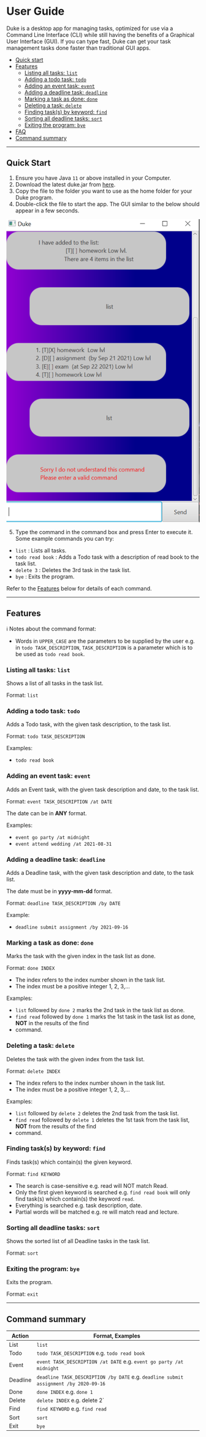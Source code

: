 # User Guide
Duke is a desktop app for managing tasks, optimized for use via a Command Line Interface (CLI) while still having the
benefits of a Graphical User Interface (GUI). If you can type fast, Duke can get your task management tasks done faster 
than traditional GUI apps.

- [Quick start](#quick-start)
- [Features](#features) 
  - [Listing all tasks: `list`](#listing-all-tasks-list)
  - [Adding a todo task: `todo`](#adding-a-todo-task-todo)
  - [Adding an event task: `event`](#adding-an-event-task-event)
  - [Adding a deadline task: `deadline`](#adding-a-deadline-task-deadline)
  - [Marking a task as done: `done`](#marking-a-task-as-done-done)
  - [Deleting a task: `delete`](#deleting-a-task-delete)
  - [Finding task(s) by keyword: `find`](#finding-tasks-by-keyword-find)
  - [Sorting all deadline tasks: `sort`](#sorting-all-deadline-tasks-sort)
  - [Exiting the program: `bye`](#exiting-the-program-bye)
- [FAQ](#faq)
- [Command summary](#command-summary)

<hr />

## Quick Start
1. Ensure you have Java `11` or above installed in your Computer. 
2. Download the latest duke.jar from [here](https://github.com/xyliew25/ip). 
3. Copy the file to the folder you want to use as the home folder for your Duke program. 
4. Double-click the file to start the app. The GUI similar to the below should appear in a few seconds.

![Image of Duke](Ui.png)

5. Type the command in the command box and press Enter to execute it.
Some example commands you can try:

- `list` : Lists all tasks.
- `todo read book` : Adds a Todo task with a description of read book to the task list.
- `delete 3` : Deletes the 3rd task in the task list.
- `bye` : Exits the program.

Refer to the [Features](#features) below for details of each command.

<hr />

## Features
ℹ️ Notes about the command format:

- Words in `UPPER_CASE` are the parameters to be supplied by the user e.g. in `todo TASK_DESCRIPTION`, 
`TASK_DESCRIPTION` is a parameter which is to be used as `todo read book`.

### Listing all tasks: `list`
Shows a list of all tasks in the task list.

Format: `list`

### Adding a todo task: `todo`
Adds a Todo task, with the given task description, to the task list.

Format: `todo TASK_DESCRIPTION`

Examples:
- `todo read book`

### Adding an event task: `event`
Adds an Event task, with the given task description and date, to the task list.

Format: `event TASK_DESCRIPTION /at DATE`

The date can be in **ANY** format.

Examples:
- `event go party /at midnight`
- `event attend wedding /at 2021-08-31`

### Adding a deadline task: `deadline`
Adds a Deadline task, with the given task description and date, to the task list.

The date must be in **yyyy-mm-dd** format.

Format: `deadline TASK_DESCRIPTION /by DATE`

Example:
- `deadline submit assignment /by 2021-09-16`

### Marking a task as done: `done`
Marks the task with the given index in the task list as done.

Format: `done INDEX`

- The index refers to the index number shown in the task list.
- The index must be a positive integer 1, 2, 3,...

Examples:
- `list` followed by `done 2` marks the 2nd task in the task list as done.
- `find read` followed by `done 1` marks the 1st task in the task list as done, **NOT** in the results of the find 
- command.

### Deleting a task: `delete`
Deletes the task with the given index from the task list.

Format: `delete INDEX`

- The index refers to the index number shown in the task list.
- The index must be a positive integer 1, 2, 3,... 

Examples:
- `list` followed by `delete 2` deletes the 2nd task from the task list.
- `find read` followed by `delete 1` deletes the 1st task from the task list, **NOT** from the results of the find 
- command.

### Finding task(s) by keyword: `find`
Finds task(s) which contain(s) the given keyword.

Format: `find KEYWORD`

- The search is case-sensitive e.g. read will NOT match Read.
- Only the first given keyword is searched e.g. `find read book` will only find task(s) which contain(s) the keyword
`read`.
- Everything is searched e.g. task description, date.
- Partial words will be matched e.g. re will match read and lecture.

### Sorting all deadline tasks: `sort`
Shows the sorted list of all Deadline tasks in the task list.

Format: `sort`

### Exiting the program: `bye`
Exits the program.

Format: `exit`

<hr />

## Command summary

Action | Format, Examples
--- | ---
List | `list`
Todo | `todo TASK_DESCRIPTION` e.g. `todo read book`
Event | `event TASK_DESCRIPTION /at DATE` e.g. `event go party /at midnight`
Deadline | `deadline TASK_DESCRIPTION /by DATE` e.g. `deadline submit assignment /by 2020-09-16`
Done | `done INDEX` e.g. `done 1`
Delete | `delete INDEX` e.g. delete 2`
Find | `find KEYWORD` e.g. `find read`
Sort | `sort`
Exit | `bye`
